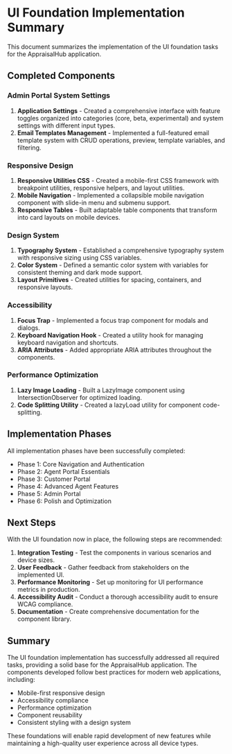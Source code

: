 # UI Foundation Implementation Summary

This document summarizes the implementation of the UI foundation tasks for the AppraisalHub application.

## Completed Components

### Admin Portal System Settings
1. **Application Settings** - Created a comprehensive interface with feature toggles organized into categories (core, beta, experimental) and system settings with different input types.
2. **Email Templates Management** - Implemented a full-featured email template system with CRUD operations, preview, template variables, and filtering.

### Responsive Design
1. **Responsive Utilities CSS** - Created a mobile-first CSS framework with breakpoint utilities, responsive helpers, and layout utilities.
2. **Mobile Navigation** - Implemented a collapsible mobile navigation component with slide-in menu and submenu support.
3. **Responsive Tables** - Built adaptable table components that transform into card layouts on mobile devices.

### Design System
1. **Typography System** - Established a comprehensive typography system with responsive sizing using CSS variables.
2. **Color System** - Defined a semantic color system with variables for consistent theming and dark mode support.
3. **Layout Primitives** - Created utilities for spacing, containers, and responsive layouts.

### Accessibility
1. **Focus Trap** - Implemented a focus trap component for modals and dialogs.
2. **Keyboard Navigation Hook** - Created a utility hook for managing keyboard navigation and shortcuts.
3. **ARIA Attributes** - Added appropriate ARIA attributes throughout the components.

### Performance Optimization
1. **Lazy Image Loading** - Built a LazyImage component using IntersectionObserver for optimized loading.
2. **Code Splitting Utility** - Created a lazyLoad utility for component code-splitting.

## Implementation Phases
All implementation phases have been successfully completed:
- Phase 1: Core Navigation and Authentication
- Phase 2: Agent Portal Essentials
- Phase 3: Customer Portal
- Phase 4: Advanced Agent Features
- Phase 5: Admin Portal
- Phase 6: Polish and Optimization

## Next Steps

With the UI foundation now in place, the following steps are recommended:

1. **Integration Testing** - Test the components in various scenarios and device sizes.
2. **User Feedback** - Gather feedback from stakeholders on the implemented UI.
3. **Performance Monitoring** - Set up monitoring for UI performance metrics in production.
4. **Accessibility Audit** - Conduct a thorough accessibility audit to ensure WCAG compliance.
5. **Documentation** - Create comprehensive documentation for the component library.

## Summary

The UI foundation implementation has successfully addressed all required tasks, providing a solid base for the AppraisalHub application. The components developed follow best practices for modern web applications, including:

- Mobile-first responsive design
- Accessibility compliance
- Performance optimization
- Component reusability
- Consistent styling with a design system

These foundations will enable rapid development of new features while maintaining a high-quality user experience across all device types. 